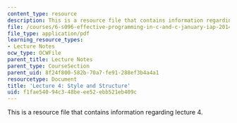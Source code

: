 ```yaml
---
content_type: resource
description: This is a resource file that contains information regarding lecture 4.
file: /courses/6-s096-effective-programming-in-c-and-c-january-iap-2014/f1fae54094c348beee52ebb521eb409c_MIT6_S096IAP14_Lecture4.pdf
file_type: application/pdf
learning_resource_types:
- Lecture Notes
ocw_type: OCWFile
parent_title: Lecture Notes
parent_type: CourseSection
parent_uid: 8f24f800-582b-70a7-fe91-288ef3b4a4a1
resourcetype: Document
title: 'Lecture 4: Style and Structure'
uid: f1fae540-94c3-48be-ee52-ebb521eb409c
---
```

This is a resource file that contains information regarding lecture 4.

